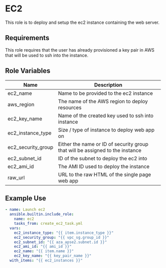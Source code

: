EC2
=========

This role is to deploy and setup the ec2 instance containing the web server. 

Requirements
------------

This role requires that the user has already provisioned a key pair in AWS that will be used to ssh into the instance.

Role Variables
--------------

| Name | Description |
|------|-------------|
| ec2_name | Name to be provided to the ec2 instance |
| aws_region | The name of the AWS region to deploy resources | 
| ec2_key_name | Name of the created key used to ssh into instance |
| ec2_instance_type | Size / type of instance to deploy web app on | 
| ec2_security_group | Either the name or ID of security group that will be assigned to the instance |
| ec2_subnet_id | ID of the subnet to deploy the ec2 into |
| ec2_ami_id | The AMI ID used to deploy the instance | 
| raw_url | URL to the raw HTML of the single page web app | 


Example Use
----------------
```yaml
- name: Launch ec2
  ansible.builtin.include_role:
    name: ec2
    tasks_from: create_ec2_task.yml
  vars:
    ec2_instance_type: "{{ item.instance_type }}"
    ec2_security_group: "{{ vpc_sg.group_id }}"
    ec2_subnet_id: "{{ aza_apse2.subnet.id }}"
    ec2_ami_id: "{{ ami_id }}"
    ec2_name: "{{ item.name }}"
    ec2_key_name: "{{ key_pair_name }}"
  with_items: "{{ ec2_instances }}"
```